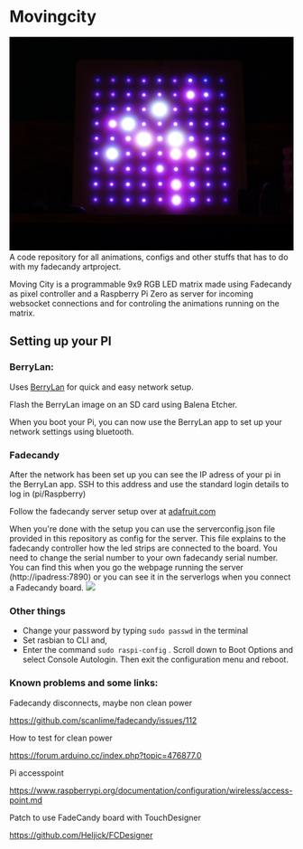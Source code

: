 # Movingcity
![picture of lamp](starry_pink.JPG)
A code repository for all animations, configs and other stuffs that has to do with my fadecandy artproject.

Moving City is a programmable 9x9 RGB LED matrix made using Fadecandy as pixel controller and a Raspberry Pi Zero as server  for incoming websocket connections and for controling the animations running on the matrix.

## Setting up your PI

### BerryLan:

Uses [BerryLan](https://github.com/nymea/berrylan) for quick and easy network setup.

Flash the BerryLan image on an SD card using Balena Etcher.

When you boot your Pi, you can now use the BerryLan app to set up your network settings using bluetooth.

### Fadecandy

After the network has been set up you can see the IP adress of your pi in the BerryLan app. SSH to this address and use the standard login details to log in (pi/Raspberry)

Follow the fadecandy server setup over at 
[adafruit.com](https://learn.adafruit.com/1500-neopixel-led-curtain-with-raspberry-pi-fadecandy/fadecandy-server-setup)

When you're done with the setup you can use the serverconfig.json file provided in this repository as config for the server. This file explains to the fadecandy controller how the led strips are connected to the board. 
You need to change the serial number to your own fadecandy serial number. You can find this when you go the webpage running the server (http://ipadress:7890) or you can see it in the serverlogs when you connect a Fadecandy board.
![](https://upload.borowy.nl/i/RCzwx5L2.png)

### Other things

-   Change your password by typing  `sudo passwd` in the terminal
-   Set rasbian to CLI and,
-   Enter the command `sudo raspi-config` . Scroll down to Boot Options and select Console Autologin. Then exit the configuration menu and reboot.


### Known problems and some links:

Fadecandy disconnects, maybe non clean power

https://github.com/scanlime/fadecandy/issues/112

How to test for clean power

https://forum.arduino.cc/index.php?topic=476877.0

Pi accesspoint

https://www.raspberrypi.org/documentation/configuration/wireless/access-point.md

Patch to use FadeCandy board with TouchDesigner

https://github.com/Heljick/FCDesigner





